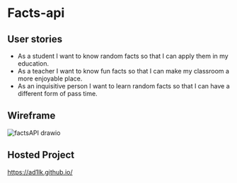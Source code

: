 # Facts-api

## User stories

- As a student I want to know random facts so that I can apply them in my education.
- As a teacher I want to know fun facts so that I can make my classroom a more enjoyable place.
- As an inquisitive person I want to learn random facts so that I can have a different form of pass time.

## Wireframe

![factsAPI drawio](https://user-images.githubusercontent.com/95390091/165384908-d039b4a0-c06c-4b2a-a9ed-5d132fce2656.png)

## Hosted Project

https://ad1lk.github.io/
